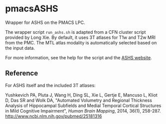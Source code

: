 # pmacsASHS

Wrapper for ASHS on the PMACS LPC.

The wrapper script `run_ashs.sh` is adapted from a CFN cluster script provided by Long
Xie. By default, it uses 3T atlases for T1w and T2w MRI from the PMC. The MTL atlas
modality is automatically selected based on the input data.

For more information, see the help for the script and the [ASHS
website](https://sites.google.com/site/hipposubfields).


## Reference

For ASHS itself and the included 3T atlases:

Yushkevich PA, Pluta J, Wang H, Ding SL, Xie L, Gertje E, Mancuso L, Kliot D, Das SR and
Wolk DA, "Automated Volumetry and Regional Thickness Analysis of Hippocampal Subfields and
Medial Temporal Cortical Structures in Mild Cognitive Impairment", _Human Brain Mapping_,
2014, 36(1), 258-287. http://www.ncbi.nlm.nih.gov/pubmed/25181316
